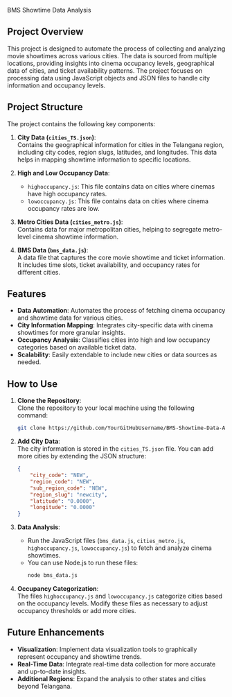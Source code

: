  BMS Showtime Data Analysis

## Project Overview

This project is designed to automate the process of collecting and analyzing movie showtimes across various cities. The data is sourced from multiple locations, providing insights into cinema occupancy levels, geographical data of cities, and ticket availability patterns. The project focuses on processing data using JavaScript objects and JSON files to handle city information and occupancy levels.

## Project Structure

The project contains the following key components:

1. **City Data (`cities_TS.json`)**:  
   Contains the geographical information for cities in the Telangana region, including city codes, region slugs, latitudes, and longitudes. This data helps in mapping showtime information to specific locations.

2. **High and Low Occupancy Data**:  
   - `highoccupancy.js`: This file contains data on cities where cinemas have high occupancy rates.
   - `lowoccupancy.js`: This file contains data on cities where cinema occupancy rates are low.

3. **Metro Cities Data (`cities_metro.js`)**:  
   Contains data for major metropolitan cities, helping to segregate metro-level cinema showtime information.

4. **BMS Data (`bms_data.js`)**:  
   A data file that captures the core movie showtime and ticket information. It includes time slots, ticket availability, and occupancy rates for different cities.

## Features

- **Data Automation**: Automates the process of fetching cinema occupancy and showtime data for various cities.
- **City Information Mapping**: Integrates city-specific data with cinema showtimes for more granular insights.
- **Occupancy Analysis**: Classifies cities into high and low occupancy categories based on available ticket data.
- **Scalability**: Easily extendable to include new cities or data sources as needed.

## How to Use

1. **Clone the Repository**:  
   Clone the repository to your local machine using the following command:
   ```bash
   git clone https://github.com/YourGitHubUsername/BMS-Showtime-Data-Analysis.git
   ```

2. **Add City Data**:  
   The city information is stored in the `cities_TS.json` file. You can add more cities by extending the JSON structure:
   ```json
   {
       "city_code": "NEW",
       "region_code": "NEW",
       "sub_region_code": "NEW",
       "region_slug": "newcity",
       "latitude": "0.0000",
       "longitude": "0.0000"
   }
   ```

3. **Data Analysis**:  
   - Run the JavaScript files (`bms_data.js`, `cities_metro.js`, `highoccupancy.js`, `lowoccupancy.js`) to fetch and analyze cinema showtimes.
   - You can use Node.js to run these files:
     ```bash
     node bms_data.js
     ```

4. **Occupancy Categorization**:  
   The files `highoccupancy.js` and `lowoccupancy.js` categorize cities based on the occupancy levels. Modify these files as necessary to adjust occupancy thresholds or add more cities.

## Future Enhancements

- **Visualization**: Implement data visualization tools to graphically represent occupancy and showtime trends.
- **Real-Time Data**: Integrate real-time data collection for more accurate and up-to-date insights.
- **Additional Regions**: Expand the analysis to other states and cities beyond Telangana.
